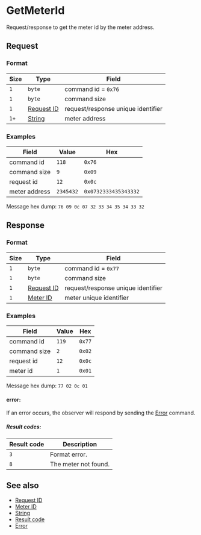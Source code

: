# GetMeterId

Request/response to get the meter id by the meter address.


## Request

### Format

| Size | Type                                 | Field                              |
| ---- | ------------------------------------ | ---------------------------------- |
| `1`  | `byte`                               | command id = `0x76`                |
| `1`  | `byte`                               | command size                       |
| `1`  | [Request ID](../types.md#request-id) | request/response unique identifier |
| `1+` | [String](../types.md#string)         | meter address                      |

### Examples

| Field         | Value     | Hex                  |
| ------------- | --------- | -------------------- |
| command id    | `118`     | `0x76`               |
| command size  | `9`       | `0x09`               |
| request id    | `12`      | `0x0c`               |
| meter address | `2345432` | `0x0732333435343332` |

Message hex dump: `76 09 0c 07 32 33 34 35 34 33 32`


## Response

### Format

| Size | Type                                 | Field                              |
| ---- | ------------------------------------ | ---------------------------------- |
| `1`  | `byte`                               | command id = `0x77`                |
| `1`  | `byte`                               | command size                       |
| `1`  | [Request ID](../types.md#request-id) | request/response unique identifier |
| `1`  | [Meter ID](../types.md#meter-id)     | meter unique identifier            |


### Examples

| Field        | Value | Hex    |
| ------------ | ----- | ------ |
| command id   | `119` | `0x77` |
| command size | `2`   | `0x02` |
| request id   | `12`  | `0x0c` |
| meter id     | `1`   | `0x01` |

Message hex dump: `77 02 0c 01`

#### error:

If an error occurs, the observer will respond by sending the [Error](./uplink/Error.md) command.

##### Result codes:

| Result code | Description          |
| ----------- | -------------------- |
| `3`         | Format error.        |
| `8`         | The meter not found. |

## See also

* [Request ID](../types.md#request-id)
* [Meter ID](../types.md#meter-id)
* [String](../types.md#string)
* [Result code](../types.md#result-code)
* [Error](./uplink/Error.md)
